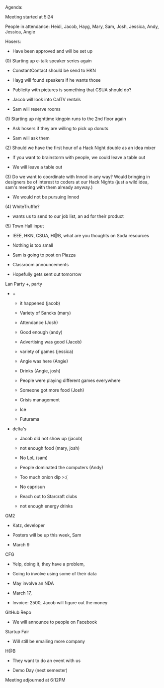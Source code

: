 Agenda:

Meeting started at 5:24

People in attendance: Heidi, Jacob, Hayg, Mary, Sam, Josh, Jessica,
Andy, Jessica, Angie

Hosers:

-   Have been approved and will be set up

\(0) Starting up e-talk speaker series again

-   ConstantContact should be send to HKN

-   Hayg will found speakers if he wants those

-   Publicity with pictures is something that CSUA should do?

-   Jacob will look into CalTV rentals

-   Sam will reserve rooms

\(1) Starting up nighttime kingpin runs to the 2nd floor again

-   Ask hosers if they are willing to pick up donuts

-   Sam will ask them

\(2) Should we have the first hour of a Hack Night double as an idea
mixer

-   If you want to brainstorm with people, we could leave a table out

-   We will leave a table out

\(3) Do we want to coordinate with Innod in any way? Would bringing in
designers be of interest to coders at our Hack Nights (just a wild idea,
sam's meeting with them already anyway.)

-   We would not be pursuing Innod

\(4) WhiteTruffle?

-   wants us to send to our job list, an ad for their product

\(5) Town Hall input

-   IEEE, HKN, CSUA, H@B, what are you thoughts on Soda resources

-   Nothing is too small

-   Sam is going to post on Piazza

-   Classroom announcements

-   Hopefully gets sent out tomorrow

Lan Party +, party

-   \+

    -   it happened (jacob)

    -   Variety of Sancks (mary)

    -   Attendance (Josh)

    -   Good enough (andy)

    -   Advertising was good (Jacob)

    -   variety of games (jessica)

    -   Angie was here (Angie)

    -   Drinks (Angie, josh)

    -   People were playing different games everywhere

    -   Someone got more food (Josh)

    -   Crisis management

    -   Ice

    -   Futurama

-   delta's

    -   Jacob did not show up (jacob)

    -   not enough food (mary, josh)

    -   No LoL (sam)

    -   People dominated the computers (Andy)

    -   Too much onion dip \>:(

    -   No caprisun

    -   Reach out to Starcraft clubs

    -   not enough energy drinks

GM2

-   Katz, developer

-   Posters will be up this week, Sam

-   March 9

CFG

-   Yelp, doing it, they have a problem,

-   Going to involve using some of their data

-   May involve an NDA

-   March 17,

-   Invoice: 2500, Jacob will figure out the money

GitHub Repo

-   We will announce to people on Facebook

Startup Fair

-   Will still be emailing more company

H@B

-   They want to do an event with us

-   Demo Day (next semester)

Meeting adjourned at 6:12PM

